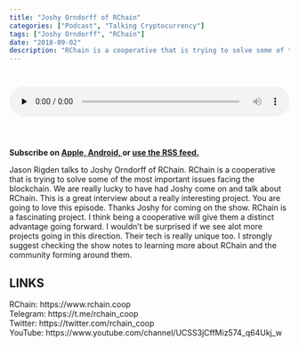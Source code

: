 ```yaml
---
title: "Joshy Orndorff of RChain"
categories: ["Podcast", "Talking Cryptocurrency"]
tags: ["Joshy Orndorff", "RChain"]
date: "2018-09-02"
description: "RChain is a cooperative that is trying to solve some of the most important issues facing the blockchain"
---
```


<p>
<audio controls="" preload="none" style="padding-top:2em;padding-bottom:3em; width:100%;">
  <source src="http://traffic.libsyn.com/talkingcryptocurrency/TalkingCryptocurrency_037.mp3" type="audio/mpeg">
Your browser does not support the audio element.
</audio>
</p>

<p>
<strong>
Subscribe on 
        <a href="https://itunes.apple.com/us/podcast/talking-cryptocurrency/id1388099603?mt=2app=podcast">
            Apple,
        </a>
        <a href="https://www.google.com/podcasts?feed=aHR0cDovL3RhbGtpbmdjcnlwdG9jdXJyZW5jeS5saWJzeW4uY29tL3Jzcw%3D%3D">
          Android,
        </a>
        or
        <a href="http://talkingcryptocurrency.libsyn.com/rss">
          use the RSS feed.
         </a>
</strong>
</p>

	
Jason Rigden talks to Joshy Orndorff of RChain. RChain is a cooperative that is trying to solve some of the most important issues facing the blockchain. We are really lucky to have had Joshy come on and talk about RChain. This is a great interview about a really interesting project. You are going to love this episode. Thanks Joshy for coming on the show. RChain is a fascinating project. I think being a cooperative will give them a distinct advantage going forward. I wouldn’t be surprised if we see alot more projects going in this direction. Their tech is really unique too. I strongly suggest checking the show notes to learning more about RChain and the community forming around them.


<h2>LINKS</h2>
RChain: https://www.rchain.coop<br>
Telegram: https://t.me/rchain_coop<br>
Twitter: https://twitter.com/rchain_coop<br>
YouTube: https://www.youtube.com/channel/UCSS3jCffMiz574_q64Ukj_w<br>

